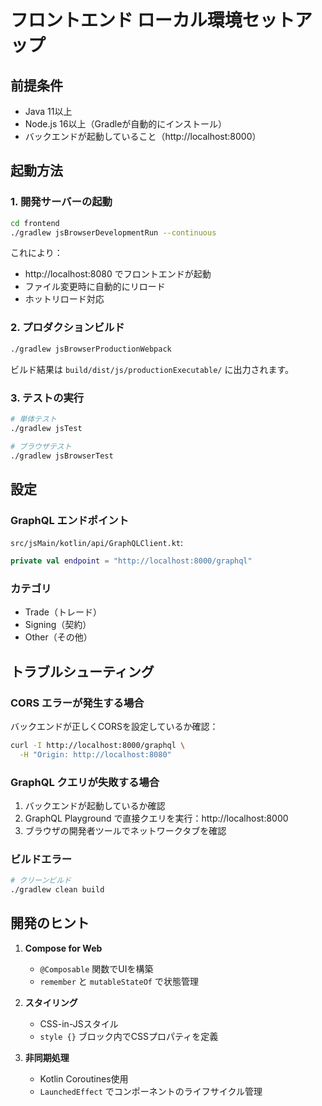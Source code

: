 # フロントエンド ローカル環境セットアップ

## 前提条件

- Java 11以上
- Node.js 16以上（Gradleが自動的にインストール）
- バックエンドが起動していること（http://localhost:8000）

## 起動方法

### 1. 開発サーバーの起動

```bash
cd frontend
./gradlew jsBrowserDevelopmentRun --continuous
```

これにより：
- http://localhost:8080 でフロントエンドが起動
- ファイル変更時に自動的にリロード
- ホットリロード対応

### 2. プロダクションビルド

```bash
./gradlew jsBrowserProductionWebpack
```

ビルド結果は `build/dist/js/productionExecutable/` に出力されます。

### 3. テストの実行

```bash
# 単体テスト
./gradlew jsTest

# ブラウザテスト
./gradlew jsBrowserTest
```

## 設定

### GraphQL エンドポイント

`src/jsMain/kotlin/api/GraphQLClient.kt`:
```kotlin
private val endpoint = "http://localhost:8000/graphql"
```

### カテゴリ

- Trade（トレード）
- Signing（契約）
- Other（その他）

## トラブルシューティング

### CORS エラーが発生する場合

バックエンドが正しくCORSを設定しているか確認：
```bash
curl -I http://localhost:8000/graphql \
  -H "Origin: http://localhost:8080"
```

### GraphQL クエリが失敗する場合

1. バックエンドが起動しているか確認
2. GraphQL Playground で直接クエリを実行：http://localhost:8000
3. ブラウザの開発者ツールでネットワークタブを確認

### ビルドエラー

```bash
# クリーンビルド
./gradlew clean build
```

## 開発のヒント

1. **Compose for Web**
   - `@Composable` 関数でUIを構築
   - `remember` と `mutableStateOf` で状態管理

2. **スタイリング**
   - CSS-in-JSスタイル
   - `style {}` ブロック内でCSSプロパティを定義

3. **非同期処理**
   - Kotlin Coroutines使用
   - `LaunchedEffect` でコンポーネントのライフサイクル管理